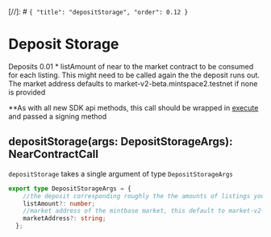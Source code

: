 [//]: # `{ "title": "depositStorage", "order": 0.12 }`

# Deposit Storage

Deposits 0.01 * listAmount of near to the market contract to be consumed for each listing. This might need to be called again the the deposit runs out.
The market address defaults to market-v2-beta.mintspace2.testnet if none is provided

**As with all new SDK api methods, this call should be wrapped in [execute](../#execute) and passed a signing method

## depositStorage(args: DepositStorageArgs): NearContractCall

`depositStorage` takes a single argument of type `DepositStorageArgs`

```typescript
export type DepositStorageArgs = {
    //the deposit corresponding roughly the the amounts of listings you will be doing
    listAmount?: number;
    //market address of the mintbase market, this default to market-v2-beta.mintspace2.testnet
    marketAddress?: string;
  };
```
